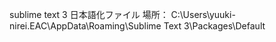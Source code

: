 sublime text 3 日本語化ファイル
場所：
C:\Users\yuuki-nirei.EAC\AppData\Roaming\Sublime Text 3\Packages\Default
